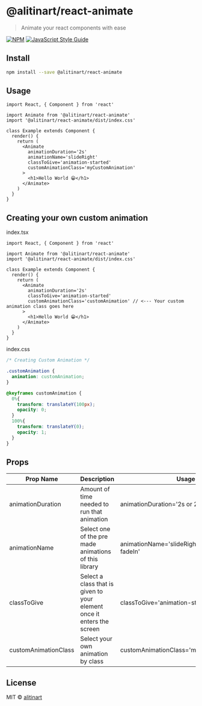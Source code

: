 # @alitinart/react-animate

> Animate your react components with ease

[![NPM](https://img.shields.io/npm/v/@alitinart/react-animate.svg)](https://www.npmjs.com/package/@alitinart/react-animate) [![JavaScript Style Guide](https://img.shields.io/badge/code_style-standard-brightgreen.svg)](https://standardjs.com)

## Install

```bash
npm install --save @alitinart/react-animate
```

## Usage

```tsx
import React, { Component } from 'react'

import Animate from '@alitinart/react-animate'
import '@alitinart/react-animate/dist/index.css'

class Example extends Component {
  render() {
    return (
      <Animate
        animationDuration='2s'
        animationName='slideRight'
        classToGive='animation-started'
        customAnimationClass='myCustomAnimation'
      >
        <h1>Hello World 😁</h1>
      </Animate>
    )
  }
}
```

## Creating your own custom animation

index.tsx
```tsx
import React, { Component } from 'react'

import Animate from '@alitinart/react-animate'
import '@alitinart/react-animate/dist/index.css'

class Example extends Component {
  render() {
    return (
      <Animate
        animationDuration='2s'
        classToGive='animation-started'
        customAnimationClass='customAnimation' // <--- Your custom animation class goes here
      >
        <h1>Hello World 😁</h1>
      </Animate>
    )
  }
}
```

index.css
```css
/* Creating Custom Animation */

.customAnimation {
  animation: customAnimation;
}

@keyframes customAnimation {
  0%{
    transform: translateY(100px);
    opacity: 0;
  }
  100%{
    transform: translateY(0);
    opacity: 1;
  }
}
```

## Props

| Prop Name            | Description                                                            | Usage                                             |
| -------------------- | ---------------------------------------------------------------------- | ------------------------------------------------- |
| animationDuration    | Amount of time needed to run that animation                            | animationDuration='2s or 2ms'                     |
| animationName        | Select one of the pre made animations of this library                  | animationName='slideRight or slideLeft or fadeIn' |
| classToGive          | Select a class that is given to your element once it enters the screen | classToGive='animation-started'                   |
| customAnimationClass | Select your own animation by class                                     | customAnimationClass='myCustomAnimation'          |

## License

MIT © [alitinart](https://github.com/alitinart)
